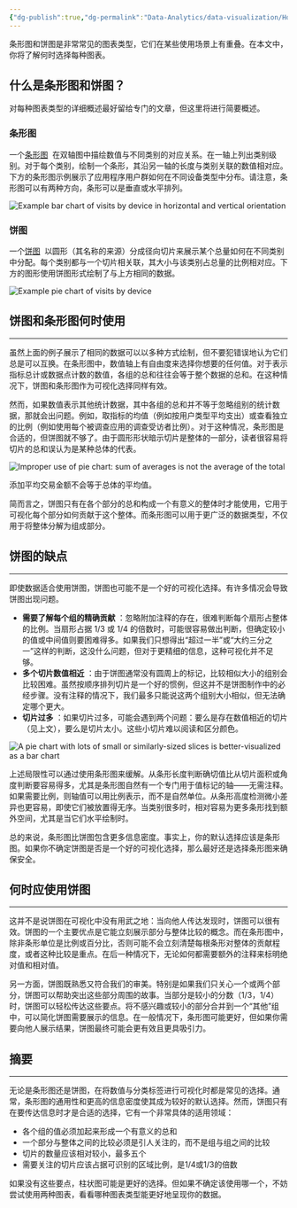 ```yaml
---
{"dg-publish":true,"dg-permalink":"Data-Analytics/data-visualization/How-to-choose-between-a-bar-chart-and-pie-chart","permalink":"/Data-Analytics/data-visualization/How-to-choose-between-a-bar-chart-and-pie-chart/","metatags":{"description":"Bar charts and pie charts are very common chart types with some overlap in use cases. In this article, you’ll learn more about when to choose each one.","og:site_name":"DavonOs","og:title":"如何选择条形图和饼图","og:type":"article","og:url":"https://zuji.eu.org/Data-Analytics/data-visualization/How-to-choose-between-a-bar-chart-and-pie-chart","og:image":null,"og:image:width":"200","og:image:alt":"articlecover","og:locale":"zh_cn"},"dgShowInlineTitle":true,"created":"2025-07-23 13:46","updated":"2025-07-23 14:28"}
---
```



条形图和饼图是非常常见的图表类型，它们在某些使用场景上有重叠。在本文中，你将了解何时选择每种图表。

## 什么是条形图和饼图？

对每种图表类型的详细概述最好留给专门的文章，但这里将进行简要概述。

### 条形图

一个[条形图](https://www.atlassian.com/data/charts/bar-chart-complete-guide)  在双轴图中描绘数值与不同类别的对应关系。在一轴上列出类别级别。对于每个类别，绘制一个条形，其沿另一轴的长度与类别关联的数值相对应。下方的条形图示例展示了应用程序用户群如何在不同设备类型中分布。请注意，条形图可以有两种方向，条形可以是垂直或水平排列。

![Example bar chart of visits by device in horizontal and vertical orientation](https://wac-cdn.atlassian.com/dam/jcr:924dd447-8dbc-4cdf-b9d4-abf5e2a97a53/pie-vs-bar-example-b.png?cdnVersion=2857)

### 饼图

一个[饼图](https://www.atlassian.com/data/charts/pie-chart-complete-guide)  以圆形（其名称的来源）分成径向切片来展示某个总量如何在不同类别中分配。每个类别都与一个切片相关联，其大小与该类别占总量的比例相对应。下方的图形使用饼图形式绘制了与上方相同的数据。

![Example pie chart of visits by device](https://wac-cdn.atlassian.com/dam/jcr:43a02f37-bed4-4b0e-9d94-6214265f1d90/pie-vs-bar-example-p.png?cdnVersion=2857)

## 饼图和条形图何时使用

---

虽然上面的例子展示了相同的数据可以以多种方式绘制，但不要犯错误地认为它们总是可以互换。在条形图中，数值轴上有自由度来选择你想要的任何值。对于表示指标总计或数据点计数的数值，各组的总和往往会等于整个数据的总和。在这种情况下，饼图和条形图作为可视化选择同样有效。

然而，如果数值表示其他统计数据，其中各组的总和并不等于忽略组别的统计数据，那就会出问题。例如，取指标的均值（例如按用户类型平均支出）或查看独立的比例（例如使用每个被调查应用的调查受访者比例）。对于这种情况，条形图是合适的，但饼图就不够了。由于圆形形状暗示切片是整体的一部分，读者很容易将切片的总和误认为是某种总体的代表。

![Improper use of pie chart: sum of averages is not the average of the total](https://wac-cdn.atlassian.com/dam/jcr:5a308aa0-70c3-4f27-8521-3a6cb43876b5/pie-chart-misuses-2.png?cdnVersion=2857)

添加平均交易金额不会等于总体的平均值。

简而言之，饼图只有在各个部分的总和构成一个有意义的整体时才能使用，它用于可视化每个部分如何贡献于这个整体。而条形图可以用于更广泛的数据类型，不仅用于将整体分解为组成部分。

## 饼图的缺点

---

即使数据适合使用饼图，饼图也可能不是一个好的可视化选择。有许多情况会导致饼图出现问题。

- **需要了解每个组的精确贡献** ：忽略附加注释的存在，很难判断每个扇形占整体的比例。当扇形占据 1/3 或 1/4 的倍数时，可能很容易做出判断，但确定较小的值或中间值则要困难得多。如果我们只想得出“超过一半”或“大约三分之一”这样的判断，这没什么问题，但对于更精细的信息，这种可视化并不足够。
- **多个切片数值相近** ：由于饼图通常没有圆周上的标记，比较相似大小的组别会比较困难。虽然按顺序排列切片是一个好的惯例，但这并不是饼图制作中的必经步骤。没有注释的情况下，我们最多只能说这两个组别大小相似，但无法确定哪个更大。
- **切片过多** ：如果切片过多，可能会遇到两个问题：要么是存在数值相近的切片（见上文），要么是切片太小。这些小切片难以阅读和区分颜色。
    

![A pie chart with lots of small or similarly-sized slices is better-visualized as a bar chart](https://wac-cdn.atlassian.com/dam/jcr:aea2d152-a4fb-4334-9631-f399f42fd79d/pie-vs-bar-compare.png?cdnVersion=2857)

上述局限性可以通过使用条形图来缓解。从条形长度判断确切值比从切片面积或角度判断要容易得多，尤其是条形图自然有一个专门用于值标记的轴——无需注释。如果需要比例，则轴值可以用比例表示，而不是自然单位。从条形高度检测微小差异也更容易，即使它们被放置得无序。当类别很多时，相对容易为更多条形找到额外空间，尤其是当它们水平绘制时。

总的来说，条形图比饼图包含更多信息密度。事实上，你的默认选择应该是条形图。如果你不确定饼图是否是一个好的可视化选择，那么最好还是选择条形图来确保安全。

## 何时应使用饼图

---

这并不是说饼图在可视化中没有用武之地：当向他人传达发现时，饼图可以很有效。饼图的一个主要优点是它能立刻展示部分与整体比较的概念。而在条形图中，除非条形单位是比例或百分比，否则可能不会立刻清楚每根条形对整体的贡献程度，或者这种比较是重点。在后一种情况下，无论如何都需要额外的注释来标明绝对值和相对值。

另一方面，饼图既熟悉又符合我们的审美。特别是如果我们只关心一个或两个部分，饼图可以帮助突出这些部分周围的故事。当部分是较小的分数（1/3，1/4）时，饼图可以轻松传达这些要点。将不感兴趣或较小的部分合并到一个“其他”组中，可以简化饼图需要展示的信息。在一般情况下，条形图可能更好，但如果你需要向他人展示结果，饼图最终可能会更有效且更具吸引力。

## 摘要

---

无论是条形图还是饼图，在将数值与分类标签进行可视化时都是常见的选择。通常，条形图的通用性和更高的信息密度使其成为较好的默认选择。然而，饼图只有在要传达信息时才是合适的选择，它有一个非常具体的适用领域：

- 各个组的值必须加起来形成一个有意义的总和
- 一个部分与整体之间的比较必须是引人关注的，而不是组与组之间的比较
- 切片的数量应该相对较小，最多五个
- 需要关注的切片应该占据可识别的区域比例，是1/4或1/3的倍数
    

如果没有这些要点，柱状图可能是更好的选择。但如果不确定该使用哪一个，不妨尝试使用两种图表，看看哪种图表类型能更好地呈现你的数据。